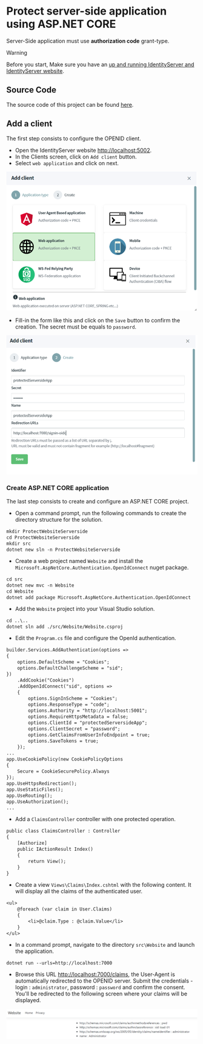# Protect server-side application using ASP.NET CORE

Server-Side application must use **authorization code** grant-type.

> [!WARNING]
> Before you start, Make sure you have an [up and running IdentityServer and IdentityServer website](/documentation/gettingstarted/index.html).

## Source Code

The source code of this project can be found [here](https://github.com/simpleidserver/SimpleIdServer/tree/master/samples/ProtectWebsiteServerside).

## Add a client

The first step consists to configure the OPENID client.

* Open the IdentityServer website [http://localhost:5002](http://localhost:5002).
* In the Clients screen, click on `Add client` button.
* Select `web application` and click on next.

![Choose client](images/protectserversideapp-1.png)

* Fill-in the form like this and click on the `Save` button to confirm the creation. The secret must be equals to `password`.

![Confirm](images/protectserversideapp-2.png)


### Create ASP.NET CORE application

The last step consists to create and configure an ASP.NET CORE project.

* Open a command prompt, run the following commands to create the directory structure for the solution.

```
mkdir ProtectWebsiteServerside
cd ProtectWebsiteServerside
mkdir src
dotnet new sln -n ProtectWebsiteServerside
```

* Create a web project named `Website` and install the `Microsoft.AspNetCore.Authentication.OpenIdConnect` nuget package.

```
cd src
dotnet new mvc -n Website
cd Website
dotnet add package Microsoft.AspNetCore.Authentication.OpenIdConnect
```

* Add the `Website` project into your Visual Studio solution.

```
cd ..\..
dotnet sln add ./src/Website/Website.csproj
```

* Edit the `Program.cs` file and configure the OpenId authentication. 

```
builder.Services.AddAuthentication(options =>
{
    options.DefaultScheme = "Cookies";
    options.DefaultChallengeScheme = "sid";
})
    .AddCookie("Cookies")
    .AddOpenIdConnect("sid", options =>
    {
        options.SignInScheme = "Cookies";
        options.ResponseType = "code";
        options.Authority = "http://localhost:5001";
        options.RequireHttpsMetadata = false;
        options.ClientId = "protectedServersideApp";
        options.ClientSecret = "password";
        options.GetClaimsFromUserInfoEndpoint = true;
        options.SaveTokens = true;
    });
...
app.UseCookiePolicy(new CookiePolicyOptions
{
    Secure = CookieSecurePolicy.Always
});
app.UseHttpsRedirection();
app.UseStaticFiles();
app.UseRouting();
app.UseAuthorization();
...
```

* Add a `ClaimsController` controller with one protected operation.

```
public class ClaimsController : Controller
{
    [Authorize]
    public IActionResult Index()
    {
        return View();
    }
}
```

* Create a view `Views\Claims\Index.cshtml` with the following content. It will display all the claims of the authenticated user.

```
<ul>
    @foreach (var claim in User.Claims)
    {
        <li>@claim.Type : @claim.Value</li>
    }
</ul>
```

* In a command prompt, navigate to the directory `src\Website` and launch the application.

```
dotnet run --urls=http://localhost:7000
```

* Browse this URL [http://localhost:7000/claims](http://localhost:7000/claims), the User-Agent is automatically redirected to the OPENID server. 
  Submit the credentials - login : `administrator`, password : `password` and confirm the consent. You'll be redirected to the following screen where your claims will be displayed.

![Claims](images/protectserversideapp-3.png)
